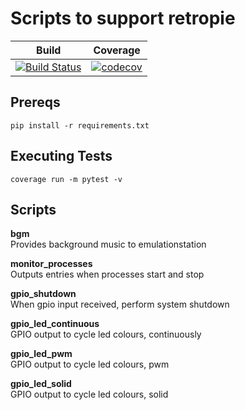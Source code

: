 # Scripts to support retropie    
  
| **Build** | **Coverage** |
|---|---|
| [![Build Status](https://travis-ci.org/OurFriendIrony/python-retropie.png)](https://travis-ci.org/OurFriendIrony/python-retropie) | [![codecov](https://codecov.io/gh/OurFriendIrony/python-retropie/branch/master/graph/badge.svg)](https://codecov.io/gh/OurFriendIrony/python-retropie) |
  
## Prereqs  
`pip install -r requirements.txt`  
  
## Executing Tests  
`coverage run -m pytest -v`  
  
## Scripts  
**bgm**  
Provides background music to emulationstation  

**monitor_processes**  
Outputs entries when processes start and stop  

**gpio_shutdown**  
When gpio input received, perform system shutdown  

**gpio_led_continuous**  
GPIO output to cycle led colours, continuously  

**gpio_led_pwm**  
GPIO output to cycle led colours, pwm  

**gpio_led_solid**  
GPIO output to cycle led colours, solid  
